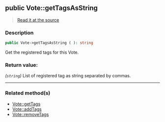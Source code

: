 ## public Vote::getTagsAsString

> [Read it at the source](https://github.com/julien-boudry/Condorcet/blob/master/src/Vote.php#L255)

### Description    

```php
public Vote->getTagsAsString ( ): string
```

Get the registered tags for this Vote.
    

### Return value:   

*(`string`)* List of registered tag as string separated by commas.


---------------------------------------

### Related method(s)      

* [Vote::getTags](/Docs/ApiReferences/Vote%20Class/public%20Vote--getTags.md)    
* [Vote::addTags](/Docs/ApiReferences/Vote%20Class/public%20Vote--addTags.md)    
* [Vote::removeTags](/Docs/ApiReferences/Vote%20Class/public%20Vote--removeTags.md)    
